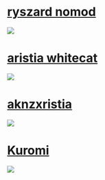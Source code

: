 
# [ryszard nomod](https://github.com/Sago140/skinhub-essa/raw/refs/heads/main/ryszard%20nomod.osk)
[![](https://i.ibb.co/xjmn3WG/screenshot012.jpg)](https://github.com/Sago140/skinhub-essa/raw/refs/heads/main/ryszard%20nomod.osk)

# [aristia whitecat](https://github.com/Sago140/skinhub-essa/raw/refs/heads/main/aristia%20whitecat.osk)
[![](https://i.postimg.cc/DzNCspGJ/screenshot013.jpg)](https://github.com/Sago140/skinhub-essa/raw/refs/heads/main/aristia%20whitecat.osk)

# [aknzxristia](https://github.com/Sago140/skinhub-essa/raw/refs/heads/main/aknzxristia.osk)
[![](https://i.postimg.cc/156fZ8BL/screenshot015.jpg)](https://github.com/Sago140/skinhub-essa/raw/refs/heads/main/aknzxristia.osk)

# [Kuromi](https://github.com/Sago140/skinhub-essa/raw/refs/heads/main/Kuromi.osk)
[![](https://i.ibb.co/74kkrNV/screenshot016.jpg)](https://github.com/Sago140/skinhub-essa/raw/refs/heads/main/Kuromi.osk)
